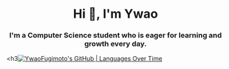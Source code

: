 <h1 align="center">Hi 👋, I'm Ywao</h1>
<h3 align="center">I'm a Computer Science student who is eager for learning and growth every day.</h3>


<h3[![YwaoFugimoto's GitHub | Languages Over Time](https://stats.quira.sh/YwaoFugimoto/languages-over-time?theme=dark)](https://quira.sh?utm_source=widgets&utm_campaign=YwaoFugimoto)</h3>


